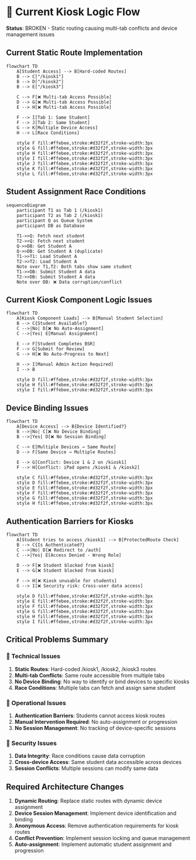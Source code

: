 # 🔴 Current Kiosk Logic Flow

**Status**: BROKEN - Static routing causing multi-tab conflicts and device management issues

## Current Static Route Implementation

```mermaid
flowchart TD
    A[Student Access] --> B[Hard-coded Routes]
    B --> C["/kiosk1"]
    B --> D["/kiosk2"] 
    B --> E["/kiosk3"]
    
    C --> F[❌ Multi-tab Access Possible]
    D --> G[❌ Multi-tab Access Possible]
    E --> H[❌ Multi-tab Access Possible]
    
    F --> I[Tab 1: Same Student]
    F --> J[Tab 2: Same Student]
    G --> K[Multiple Device Access]
    H --> L[Race Conditions]
    
    style F fill:#ffebee,stroke:#d32f2f,stroke-width:3px
    style G fill:#ffebee,stroke:#d32f2f,stroke-width:3px
    style H fill:#ffebee,stroke:#d32f2f,stroke-width:3px
    style I fill:#ffebee,stroke:#d32f2f,stroke-width:3px
    style J fill:#ffebee,stroke:#d32f2f,stroke-width:3px
    style K fill:#ffebee,stroke:#d32f2f,stroke-width:3px
    style L fill:#ffebee,stroke:#d32f2f,stroke-width:3px
```

## Student Assignment Race Conditions

```mermaid
sequenceDiagram
    participant T1 as Tab 1 (/kiosk1)
    participant T2 as Tab 2 (/kiosk1)
    participant Q as Queue System
    participant DB as Database

    T1->>Q: Fetch next student
    T2->>Q: Fetch next student
    Q->>DB: Get Student A
    Q->>DB: Get Student A (duplicate)
    T1->>T1: Load Student A
    T2->>T2: Load Student A
    Note over T1,T2: Both tabs show same student
    T1->>DB: Submit Student A data
    T2->>DB: Submit Student A data
    Note over DB: ❌ Data corruption/conflict
```

## Current Kiosk Component Logic Issues

```mermaid
flowchart TD
    A[Kiosk Component Loads] --> B[Manual Student Selection]
    B --> C{Student Available?}
    C -->|No| D[❌ No Auto-Assignment]
    C -->|Yes| E[Manual Assignment]
    
    E --> F[Student Completes BSR]
    F --> G[Submit for Review]
    G --> H[❌ No Auto-Progress to Next]
    
    H --> I[Manual Admin Action Required]
    I --> B
    
    style D fill:#ffebee,stroke:#d32f2f,stroke-width:3px
    style H fill:#ffebee,stroke:#d32f2f,stroke-width:3px
    style I fill:#ffebee,stroke:#d32f2f,stroke-width:3px
```

## Device Binding Issues

```mermaid
flowchart TD
    A[Device Access] --> B{Device Identified?}
    B -->|No| C[❌ No Device Binding]
    B -->|Yes| D[❌ No Session Binding]
    
    C --> E[Multiple Devices → Same Route]
    D --> F[Same Device → Multiple Routes]
    
    E --> G[Conflict: Device 1 & 2 on /kiosk1]
    F --> H[Conflict: iPad opens /kiosk1 & /kiosk2]
    
    style C fill:#ffebee,stroke:#d32f2f,stroke-width:3px
    style D fill:#ffebee,stroke:#d32f2f,stroke-width:3px
    style E fill:#ffebee,stroke:#d32f2f,stroke-width:3px
    style F fill:#ffebee,stroke:#d32f2f,stroke-width:3px
    style G fill:#ffebee,stroke:#d32f2f,stroke-width:3px
    style H fill:#ffebee,stroke:#d32f2f,stroke-width:3px
```

## Authentication Barriers for Kiosks

```mermaid
flowchart TD
    A[Student tries to access /kiosk1] --> B[ProtectedRoute Check]
    B --> C{Is Authenticated?}
    C -->|No| D[❌ Redirect to /auth]
    C -->|Yes| E[Access Denied - Wrong Role]
    
    D --> F[❌ Student blocked from kiosk]
    E --> G[❌ Student blocked from kiosk]
    
    F --> H[❌ Kiosk unusable for students]
    G --> I[❌ Security risk: Cross-user data access]
    
    style D fill:#ffebee,stroke:#d32f2f,stroke-width:3px
    style E fill:#ffebee,stroke:#d32f2f,stroke-width:3px
    style F fill:#ffebee,stroke:#d32f2f,stroke-width:3px
    style G fill:#ffebee,stroke:#d32f2f,stroke-width:3px
    style H fill:#ffebee,stroke:#d32f2f,stroke-width:3px
    style I fill:#ffebee,stroke:#d32f2f,stroke-width:3px
```

## Critical Problems Summary

### 🔴 Technical Issues
1. **Static Routes**: Hard-coded /kiosk1, /kiosk2, /kiosk3 routes
2. **Multi-tab Conflicts**: Same route accessible from multiple tabs
3. **No Device Binding**: No way to identify or bind devices to specific kiosks
4. **Race Conditions**: Multiple tabs can fetch and assign same student

### 🔴 Operational Issues
1. **Authentication Barriers**: Students cannot access kiosk routes
2. **Manual Intervention Required**: No auto-assignment or progression
3. **No Session Management**: No tracking of device-specific sessions

### 🔴 Security Issues
1. **Data Integrity**: Race conditions cause data corruption
2. **Cross-device Access**: Same student data accessible across devices
3. **Session Conflicts**: Multiple sessions can modify same data

## Required Architecture Changes
1. **Dynamic Routing**: Replace static routes with dynamic device assignment
2. **Device Session Management**: Implement device identification and binding
3. **Anonymous Access**: Remove authentication requirements for kiosk routes
4. **Conflict Prevention**: Implement session locking and queue management
5. **Auto-assignment**: Implement automatic student assignment and progression